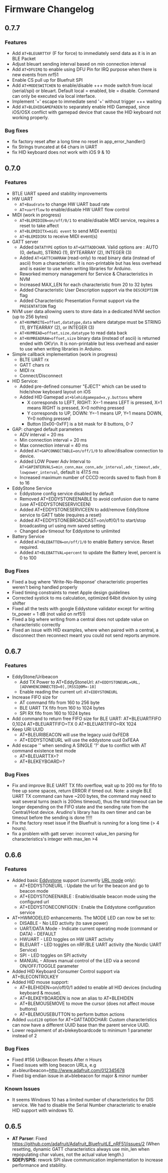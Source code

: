 # Firmware Changelog

## 0.7.7

### Features

- Add `AT+BLEUARTTXF` (F for force) to immediately send data as it is in an BLE Packet
- Adjust bleuart sending interval based on min connection interval
- Add `AT+DFUIRQ` to enable using DFU Pin for IRQ purpose when there is new events from nrf51
- Enable CS pull up for Bluefruit SPI
- Add `AT+MODESWITCHEN` to enable/disable +++ mode switch from local (serial/spi) or bleuart. Default local = enabled, ble = disable. Command can only be executed via local interface.
- Implement '\+' escape to immediate send '+' without trigger +++ waiting
- Add `AT+BLEHIDGAMEPADEN` to separately enable HID Gamepad, since iOS/OSX conflict with gamepad device that cause the HID keyboard not working properly.

### Bug fixes

- fix factory reset after a long time no reset in app_error_handler()
- fix Strings truncated at 64 chars in UART
- fix HID keyboard does not work with iOS 9 & 10

## 0.7.0

### Features

- BTLE UART speed and stability improvements
- HW UART
	- `AT+Baudrate` to change HW UART baud rate
	- `AT+uartflow` to enable/disable HW UART flow control
- MIDI (work in progress)
	- `AT+BLEMIDIEN=on/off/0/1` to enable/disable MIDI service, requires a reset to take affect
	- `AT+BLEMIDITX=midi event` to send MIDI event(s)
	- `AT+BLEMIDIRX` to receive MIDI event(s)
- GATT server
	- Added `DATATYPE` option to `AT+GATTADDCHAR`. Valid options are : AUTO (0, default), STRING (1), BYTEARRAY (2), INTEGER (3) 
	- Added `AT+GATTCHARRAW` (read-only) to read binary data (instead of ascii) from a characteristic. It is non-printable but has less overhead and is easier to use when writing libraries for Arduino. 
	- Reworked memory management for Service & Characteristics in NVM
	- Increased MAX_LEN for each characteristic from 20 to 32 bytes
	- Added Characteristic User Description support via the `DESCRIPTION` flag
	- Added Characteristic Presentation Format support via the `PRESENTATION` flag
- NVM user data allowing users to store data in a dedicated NVM section (up to 256 bytes)
	- `AT+NVMWRITE=offset,datatype,data` where datatype must be STRING (1), BYTEARRAY (2), or INTEGER (3)
	- `AT+NVMREAD=offset,size,datatype` to read data back
	- `AT+NVMREADRAW=offset,size`  binary data (instead of ascii) is returned ended with OK\r\n. It is non-printable but less overhead and easier to use when writing libraries in Arduino. 
- Simple callback implementation (work in progress)
	- BLTE UART rx
	- GATT chars rx
	- MIDI rx
	- Connect/Disconnect
- HID Service: 
	- Added pre-defined consumer "EJECT" which can be used to hide/show keyboard layout on iOS
	- Added HID Gamepad `at+blehidgamepad=x,y.buttons` where
		- X corresponds to LEFT, RIGHT: X=-1 means LEFT is pressed, X=1 means RIGHT is pressed, X=0 nothing pressed
		- Y corresponds to UP, DOWN: Y=-1 means UP, Y=1 means DOWN, Y=0 nothing pressed
		- Button [0x00-0xFF] is a bit mask for 8 buttons, 0-7 
- GAP: changed default parameters
	- ADV interval = 20 ms
	- Min connection interval = 20 ms
	- Max connection interval = 40 ms
	- Added `AT+GAPCONNECTABLE=on/off/1/0` to allow/disallow connection to device.
	- Added LOW Power Adv Interval to `AT+GAPINTERVALS=min_conn,max_conn,adv_interval,adv_timeout,adv_lowpower_interval`, default is 417.5 ms
	- Increased maximum number of CCCD records saved to flash from 8 to 16
- EddyStone Service
	- Eddystone config service disabled by default
	- Removed AT+EDDYSTONEENABLE to avoid confusion due to name (use AT+EDDYSTONESERVICEEN)
	- Added AT+EDDYSTONESERVICEEN to add/remove EddyStone service to GATT table (requires a reset)
	- Added AT+EDDYSTONEBROADCAST=on/off/0/1 to start/stop broadcasting url using nvm saved setting
	- Changed adv timeout for Eddystone to unlimited
- Battery Service
	- Added `AT+BLEBATTEN=on/off/1/0` to enable Battery service. Reset required.
	- Added `AT+BLEBATTVAL=percent` to update the Battery level, percent is 0 to 100

### Bug Fixes

- Fixed a bug where 'Write-No-Response' characteristic properties weren't being handled properly
- Fixed timing constraints to meet Apple design guidelines
- Corrected systick to ms calculation, optimized 64bit division by using shifter
- Fixed all the tests with google Eddystone validator except for writing tx_power = 1 dB (not valid on nrf51)
- Fixed a big where writing from a central does not update value on characteristic correctly
- Fixed an issue with HID examples, where when paired with a central, a disconnect then reconnect meant you could not send reports anymore.

## 0.6.7

### Features

- EddyStone/Uribeacon
	- Add TX Power to AT+EddyStoneUrl: `AT+EDDYSTONEURL=URL,[ADVWHENCONNECTED=0],[RSSI@0M=-18]`
	- Enable reading the current url: `AT+EDDYSTONEURL`
- Increase FIFO size for 
	- AT command fifo from 160 to 256 byte
	- BLE UART TX fifo from 160 to 1024 bytes
	- SPI RX fifo from 160 to 1024 bytes
- Add command to return free FIFO size for BLE UART:
	AT+BLEUARTFIFO
	0,1024
	AT+BLEUARTFIFO=TX
	0
	AT+BLEUARTFIFO=RX
	1024
- Keep URI UUID
	- AT+BLEURIBEACON will use the legacy uuid 0xFED8
	- AT+EDDYSTONEURL will use the eddystone uuid 0xFEAA
- Add escape '\' when sending A SINGLE '?' due to conflict with AT command existence test mode
	- AT+BLEUARTTX=\?
	- AT+BLEKEYBOARD=\?

### Bug Fixes

- Fix and improve BLE UART TX fifo overflow, wait up to 200 ms for fifo to free up some spaces, return ERROR if timed out. Note: a single BLE UART TX command can have ~200 bytes, the command may need to wait several turns (each is 200ms timeout), thus the total timeout can be longer depending on the FIFO state and the sending rate from the Central/Host device. Arudino's library has its own timer and can be timeout before the sending is done !!!!!
- Fix the factory reset issue if the Bluefruit is running for a long time (> 4 hours).
- fix a problem with gatt server: incorrect value_len parsing for characteristics's integer with max_len >4 

## 0.6.6

### Features

- Added basic [Eddystone](https://github.com/google/eddystone) support (currently [URL mode](https://github.com/google/eddystone/tree/master/eddystone-url) only):
	- AT+EDDYSTONEURL : Update the url for the beacon and go to beacon mode
	- AT+EDDYSTONEENABLE : Enable/disable beacon mode using the configured url
	- AT+EDDYSTONECONFIGEN : Enable the Eddystone configuration service 
- AT+HWMODELED enhancements. The MODE LED can now be set to:
	- DISABLE - No LED activity (to save power)
	- UART/DATA Mode - Indicate current operating mode (command or DATA) - DEFAULT
	- HWUART - LED toggles on HW UART activity
	- BLEUART - LED toggles on nRF/BLE UART activity (the Nordic UART Service)
	- SPI - LED toggles on SPI activity
	- MANUAL - Allows manual control of the LED via a second ON/OFF/TOGGLE parameter
- Added HID Keyboard Consumer Control support via AT+BLECONTROLKEY
- Added HID mouse support:
	- AT+BLEHIDEN=on/off/0/1 added to enable all HID devices (including keyboard & mouse).
	- AT+BLEKEYBOARDEN is now an alias to AT+BLEHIDEN
	- AT+BLEMOUSEMOVE to move the cursor (does not affect mouse buttons)
	- AT+BLEMOUSEBUTTON to perform button actions
- Added `uuid128` option for AT+GATTADDCHAR: Custom characteristics can now have a different UUID base than the parent service UUID.
- Lower requirement of at+blekeyboardcode to minimum 1 parameter instead of 2

### Bug Fixes

- Fixed #156 UriBeacon Resets After n Hours
- Fixed issues with long beacon URLs, e.g at+bleuribeacon=http://www.adafruit.com/012345678
- Fixed big endian issue in at+blebeacon for major & minor number

### Known Issues

- It seems Windows 10 has a limited number of characteristics for DIS service. We had to disable the Serial Number characteristic to enable HID support with windows 10. 

## 0.6.5

* **AT Parser**: Fixed https://github.com/adafruit/Adafruit_BluefruitLE_nRF51/issues/2 (When resetting, dynamic GATT characteristics always use min_len when repopulating char values, not the actual value length.)
* **SDEP/SPIS**: rework SPI slave communication implementation to increase performance and stability.
